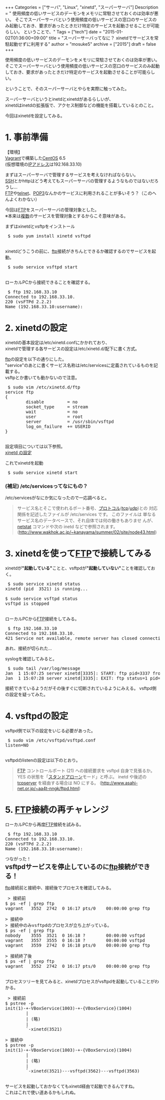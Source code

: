 +++
Categories = ["サーバ", "Linux", "xinetd", "スーパーサーバ"]
Description = " 使用頻度の低いサービスのデーモンをメモリに常駐させておくのは効率が悪い。 そこでスーパーサーバという使用頻度の低いサービスの窓口のサービスのみ起動しておき、要求があったときだけ特定のサービスを起動させることが可能らしい。  ということで、"
Tags = ["tech"]
date = "2015-01-02T01:36:00+09:00"
title = "スーパーサーバってなに？ xinetdでサービスを常駐起動せずに利用する"
author = "mosuke5"
archive = ["2015"]
draft = false
+++

<body>
<p>使用頻度の低いサービスのデーモンをメモリに常駐させておくのは効率が悪い。<br>
そこでスーパーサーバという使用頻度の低いサービスの窓口のサービスのみ起動しておき、要求があったときだけ特定のサービスを起動させることが可能らしい。</p>

<p>ということで、そのスーパーサーバとやらを実際に触ってみた。</p>

<p>スーパーサーバというとinetdとxinetdがあるらしいが、<br>
xinetdはinetdの拡張版で、アクセス制御などの機能を搭載しているとのこと。</p>

<p>今回はxinetdを設定してみる。</p>

<h1>1. 事前準備</h1>

<p>【環境】<br>
<a class="keyword" href="http://d.hatena.ne.jp/keyword/Vagrant">Vagrant</a>で構築した<a class="keyword" href="http://d.hatena.ne.jp/keyword/CentOS">CentOS</a> 6.5<br>
(仮想環境の<a class="keyword" href="http://d.hatena.ne.jp/keyword/IP%A5%A2%A5%C9%A5%EC%A5%B9">IPアドレス</a>は192.168.33.10)</p>

<p>まずはスーパーサーバで管理するサービスを考えなければならない。<br>
<a class="keyword" href="http://d.hatena.ne.jp/keyword/SSH">SSH</a>とかhttpはどう考えてもスーパーサーバの管理するようなものではないだろうし…<br>
<a class="keyword" href="http://d.hatena.ne.jp/keyword/FTP">FTP</a>や<a class="keyword" href="http://d.hatena.ne.jp/keyword/telnet">telnet</a>、<a class="keyword" href="http://d.hatena.ne.jp/keyword/POP3">POP3</a>なんかのサービスに利用されることが多いそう？（このへんよくわかない）</p>

<p>今回は<a class="keyword" href="http://d.hatena.ne.jp/keyword/FTP">FTP</a>をスーパーサーバの管理対象とした。<br>
※本来は<a class="keyword" href="http://d.hatena.ne.jp/keyword/%CA%A3%BF%F4">複数</a>のサービスを管理対象とするからこそ意味がある。</p>

<p>まずはxinetdとvsftpをインストール</p>

<pre class="code" data-lang="" data-unlink> $ sudo yum install xinetd vsftpd </pre>


<p><br>
xinetdどうこうの前に、<a class="keyword" href="http://d.hatena.ne.jp/keyword/ftp">ftp</a>接続がきちんとできるか確認するのでサービスを起動。</p>

<pre class="code" data-lang="" data-unlink> $ sudo service vsftpd start </pre>


<p><br>
ローカルPCから接続できることを確認する。</p>

<pre class="code" data-lang="" data-unlink> $ ftp 192.168.33.10
Connected to 192.168.33.10.
220 (vsFTPd 2.2.2)
Name (192.168.33.10:username): </pre>


<h1>2. xinetdの設定</h1>

<p>xinetdの基本設定は/etc/xinetd.confにかかれており、<br>
xinetdで管理する各サービスの設定は/etc/xinetd.d/配下に書く方式。</p>

<p><a class="keyword" href="http://d.hatena.ne.jp/keyword/ftp">ftp</a>の設定を以下の通りにした。<br>
"service"のあとに書くサービス名称は/etc/servicesに定義されているものを記載する。<br>
vsftpとか書いても動かないので注意。</p>

<pre class="code lang-config" data-lang="config" data-unlink> $ sudo vim /etc/xinetd.d/ftp
service ftp
{
        disable         = no
        socket_type     = stream
        wait            = no
        user            = root
        server          = /usr/sbin/vsftpd
        log_on_failure  += USERID
}
 </pre>


<p>設定項目については以下参照。<br>
<a href="https://www.express.nec.co.jp/linux/distributions/knowledge/network/xinetd.html">xinetd の設定</a></p>

<p>これでxinetdを起動</p>

<pre class="code" data-lang="" data-unlink> $ sudo service xinetd start </pre>


<h3>(補足) /etc/servicesってなにもの？</h3>

<p>/etc/servicesがなにか気になったので一応調べると。</p>

<blockquote><p>サービス名とそこで使われるポート番号、<a class="keyword" href="http://d.hatena.ne.jp/keyword/%A5%D7%A5%ED%A5%C8%A5%B3%A5%EB">プロトコル</a>(<a class="keyword" href="http://d.hatena.ne.jp/keyword/tcp">tcp</a>/<a class="keyword" href="http://d.hatena.ne.jp/keyword/udp">udp</a>)との 対応関係を記述したファイルが /etc/services です。
このファイルは 単なるサービス名のデータベースで、それ自体では何の働きもありませ んが、<a class="keyword" href="http://d.hatena.ne.jp/keyword/netstat">netstat</a> コマンドや次の inetd などで参照されます。
(<a href="http://www.wakhok.ac.jp/~kanayama/summer/02/site/node43.html">http://www.wakhok.ac.jp/~kanayama/summer/02/site/node43.html</a>)</p></blockquote>

<h1>3. xinetdを使って<a class="keyword" href="http://d.hatena.ne.jp/keyword/FTP">FTP</a>で接続してみる</h1>

<p>xinetdが<b>"起動している"</b>ことと、vsftpdが<b>"起動していない"</b>ことを確認しておく。</p>

<pre class="code" data-lang="" data-unlink> $ sudo service xinetd status
xinetd (pid  3521) is running...

$ sudo service vsftpd status
vsftpd is stopped </pre>


<p><br>
ローカルPCから<a class="keyword" href="http://d.hatena.ne.jp/keyword/FTP">FTP</a>接続をしてみる。</p>

<pre class="code" data-lang="" data-unlink> $ ftp 192.168.33.10
Connected to 192.168.33.10.
421 Service not available, remote server has closed connection. </pre>


<p>あれ、接続が切られた…</p>

<p>syslogを確認してみると。</p>

<pre class="code" data-lang="" data-unlink> $ sudo tail /var/log/message
Jan  1 15:07:25 server xinetd[3335]: START: ftp pid=3337 from=::ffff:192.168.33.1
Jan  1 15:07:28 server xinetd[3335]: EXIT: ftp status=1 pid=3337 duration=3(sec) </pre>


<p>接続できているようだがその後すぐに切断されているようにみえる。
vsftpd側の設定を疑ってみた。</p>

<h1>4. vsftpdの設定</h1>

<p>vsftpd側で以下の設定をいじる必要があった。</p>

<pre class="code lang-config" data-lang="config" data-unlink> $ sudo vim /etc/vsftpd/vsftpd.conf
listen=NO
 </pre>


<p>vsftpdのlistenの設定は以下のとおり。</p>

<blockquote><p><a class="keyword" href="http://d.hatena.ne.jp/keyword/FTP">FTP</a> コントロールポート (21) への接続要求を vsftpd 自身で見張るか。
YES の状態を「<a class="keyword" href="http://d.hatena.ne.jp/keyword/%A5%B9%A5%BF%A5%F3%A5%C9%A5%A2%A5%ED%A1%BC%A5%F3">スタンドアローン</a>モード」と呼ぶ。
inetd や後述の <a class="keyword" href="http://d.hatena.ne.jp/keyword/tcpserver">tcpserver</a> を経由する場合は NO にする。
(<a href="http://www.asahi-net.or.jp/~aa4t-nngk/ftpd.html">http://www.asahi-net.or.jp/~aa4t-nngk/ftpd.html</a>)</p></blockquote>

<h1>5. <a class="keyword" href="http://d.hatena.ne.jp/keyword/FTP">FTP</a>接続の再チャレンジ</h1>

<p>ローカルPCから再度<a class="keyword" href="http://d.hatena.ne.jp/keyword/FTP">FTP</a>接続を試みる。</p>

<pre class="code" data-lang="" data-unlink> $ ftp 192.168.33.10
Connected to 192.168.33.10.
220 (vsFTPd 2.2.2)
Name (192.168.33.10:username): </pre>


<p>つながった！<br>
<span style="font-size: 150%"><b>vsftpdサービスを停止しているのに<a class="keyword" href="http://d.hatena.ne.jp/keyword/ftp">ftp</a>接続ができる！</b></span></p>

<p><a class="keyword" href="http://d.hatena.ne.jp/keyword/ftp">ftp</a>接続前と接続中、接続後でプロセスを確認してみる。</p>

<pre class="code" data-lang="" data-unlink> &gt; 接続前
$ ps -ef | grep ftp
vagrant   3552  2742  0 16:17 pts/0    00:00:00 grep ftp

&gt; 接続中
&gt; 接続中のみvsftpdのプロセスが立ち上がっている。
$ ps -ef | grep ftp
nobody    3555  3521  0 16:18 ?        00:00:00 vsftpd
vagrant   3557  3555  0 16:18 ?        00:00:00 vsftpd
vagrant   3559  2742  0 16:18 pts/0    00:00:00 grep ftp

&gt; 接続終了後
$ ps -ef | grep ftp
vagrant   3552  2742  0 16:17 pts/0    00:00:00 grep ftp </pre>


<p><br>
プロセスツリーを見てみると、xinetdプロセスがvsftpdを起動していることがわかる。</p>

<pre class="code" data-lang="" data-unlink> &gt; 接続前
$ pstree -p
init(1)-+-VBoxService(1003)-+-{VBoxService}(1004)
        |
        | (略)
        |
        `-xinetd(3521)

&gt; 接続中
$ pstree -p
init(1)-+-VBoxService(1003)-+-{VBoxService}(1004)
        |
        | (略)
        |
        `-xinetd(3521)---vsftpd(3562)---vsftpd(3563) </pre>


<p><br>
サービスを起動しておかなくてもxinetd経由で起動できるんですね。<br>
これはこれで使い道あるかもしれぬ。</p>
</body>
